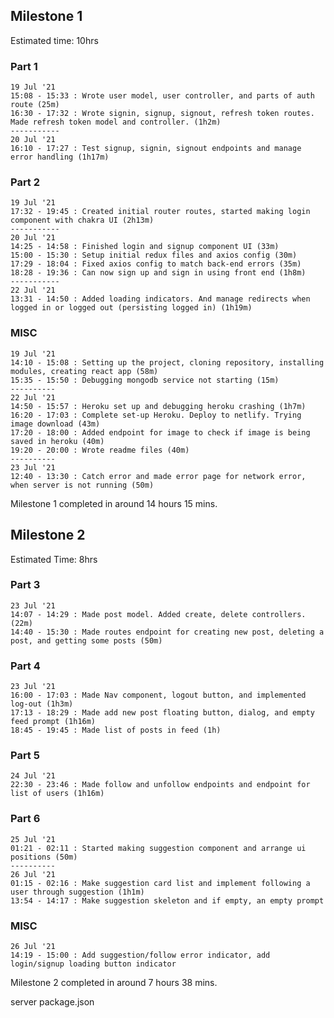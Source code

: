 ## Milestone 1
Estimated time: 10hrs

### Part 1
    19 Jul '21 
    15:08 - 15:33 : Wrote user model, user controller, and parts of auth route (25m)
    16:30 - 17:32 : Wrote signin, signup, signout, refresh token routes. Made refresh token model and controller. (1h2m)
    -----------
    20 Jul '21
    16:10 - 17:27 : Test signup, signin, signout endpoints and manage error handling (1h17m)

### Part 2
    19 Jul '21 
    17:32 - 19:45 : Created initial router routes, started making login component with chakra UI (2h13m)
    -----------
    20 Jul '21
    14:25 - 14:58 : Finished login and signup component UI (33m)
    15:00 - 15:30 : Setup initial redux files and axios config (30m)
    17:29 - 18:04 : Fixed axios config to match back-end errors (35m)
    18:28 - 19:36 : Can now sign up and sign in using front end (1h8m)
    -----------
    22 Jul '21
    13:31 - 14:50 : Added loading indicators. And manage redirects when logged in or logged out (persisting logged in) (1h19m)

### MISC
    19 Jul '21 
    14:10 - 15:08 : Setting up the project, cloning repository, installing modules, creating react app (58m)
    15:35 - 15:50 : Debugging mongodb service not starting (15m)
    ----------
    22 Jul '21
    14:50 - 15:57 : Heroku set up and debugging heroku crashing (1h7m)
    16:20 - 17:03 : Complete set-up Heroku. Deploy to netlify. Trying image download (43m)
    17:20 - 18:00 : Added endpoint for image to check if image is being saved in heroku (40m)
    19:20 - 20:00 : Wrote readme files (40m)
    ----------
    23 Jul '21
    12:40 - 13:30 : Catch error and made error page for network error, when server is not running (50m)

Milestone 1 completed in around 14 hours 15 mins.

## Milestone 2
Estimated Time: 8hrs

### Part 3
    23 Jul '21
    14:07 - 14:29 : Made post model. Added create, delete controllers. (22m)
    14:40 - 15:30 : Made routes endpoint for creating new post, deleting a post, and getting some posts (50m)

### Part 4
    23 Jul '21
    16:00 - 17:03 : Made Nav component, logout button, and implemented log-out (1h3m)
    17:13 - 18:29 : Made add new post floating button, dialog, and empty feed prompt (1h16m)
    18:45 - 19:45 : Made list of posts in feed (1h)

### Part 5
    24 Jul '21
    22:30 - 23:46 : Made follow and unfollow endpoints and endpoint for list of users (1h16m)

### Part 6
    25 Jul '21
    01:21 - 02:11 : Started making suggestion component and arrange ui positions (50m)
    ----------
    26 Jul '21
    01:15 - 02:16 : Make suggestion card list and implement following a user through suggestion (1h1m)
    13:54 - 14:17 : Make suggestion skeleton and if empty, an empty prompt

### MISC
    26 Jul '21
    14:19 - 15:00 : Add suggestion/follow error indicator, add login/signup loading button indicator

Milestone 2 completed in around 7 hours 38 mins.

server package.json